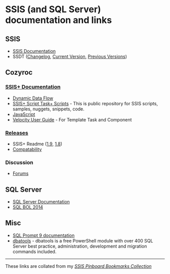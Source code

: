 # SSIS (and SQL Server) documentation and links

## SSIS

* [SSIS Documentation](https://docs.microsoft.com/en-us/sql/integration-services/sql-server-integration-services)
* SSDT ([Changelog](https://docs.microsoft.com/en-us/sql/ssdt/changelog-for-sql-server-data-tools-ssdt?view=sql-server-2017), [Current Version](https://docs.microsoft.com/en-us/sql/ssdt/download-sql-server-data-tools-ssdt?view=sql-server-2017), [Previous Versions](https://docs.microsoft.com/en-us/sql/ssdt/previous-releases-of-sql-server-data-tools-ssdt-and-ssdt-bi?view=sql-server-2017))

## Cozyroc

### [SSIS+ Documentation](http://cozyroc.com/products)

* [Dynamic Data Flow](https://cozyroc.com/ssis/dynamic-data-flow)
* [SSIS+ Script Task+ Scripts](https://cozyroc.com/search-scripts) - This is public repository for SSIS scripts, samples, nuggets, snippets, code.
* [JavaScript](https://cozyroc.com/ssis/javascript)
* [Velocity User Guide](https://velocity.apache.org/engine/2.0/user-guide.html) - For Template Task and Component

### [Releases](http://www.cozyroc.com/ssis/releases)

* SSIS+ Readme ([1.9](https://www.cozyroc.com/ssis/readme-19), [1.8](https://www.cozyroc.com/ssis/readme-18))
* [Compatability](https://cozyroc.com/products/#block-block-57)

### Discussion

* [Forums](https://groups.google.com/forum/#!forum/cozyroc)

## SQL Server

* [SQL Server Documentation](https://docs.microsoft.com/en-us/sql/sql-server/sql-server-technical-documentation)
* [SQL BOL 2014](https://msdn.microsoft.com/library/ms130214(v=sql.120).aspx)

## Misc

* [SQL Prompt 9 documentation](https://documentation.red-gate.com/sp9)
* [dbatools](https://dbatools.io/commands/) - dbatools is a free PowerShell module with over 400 SQL Server best practice, administration, development and migration commands included.

----
These links are collated from my _[SSIS Pinboard Bookmarks Collection](https://pinboard.in/u:warthurton/t:documentation/t:sqlserver/?sort=title)_